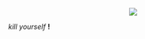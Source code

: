 <p align="center">
  <img src="https://64.media.tumblr.com/f4a692fdb32af1bd1cbc6fcf5342a99d/7a00df10388d882f-65/s400x600/e08886911a36af72cc15eff0c6feaca41dcaf9fe.pnj">
</p>


<i>kill</i> <i>yourself</i> <b>!</b> 
</p>
